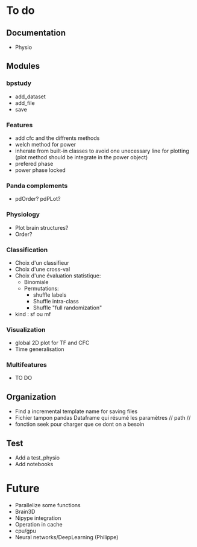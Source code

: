 # To do
## Documentation
- Physio

## Modules
### bpstudy
- add_dataset
- add_file
- save

### Features
- add cfc and the diffrents methods
- welch method for power
- inherate from built-in classes to avoid one unecessary line for plotting (plot method should be integrate in the power object)
- prefered phase
- power phase locked

### Panda complements
- pdOrder? pdPLot?

### Physiology
- Plot brain structures?
- Order?

### Classification
- Choix d'un classifieur
- Choix d'une cross-val
- Choix d'une évaluation statistique:
	- Binomiale
	- Permutations:
		- shuffle labels
		- Shuffle intra-class
		- Shuffle "full randomization"
- kind : sf ou mf

### Visualization
- global 2D plot for TF and CFC
- Time generalisation

### Multifeatures
- TO DO

## Organization
- Find a incremental template name for saving files
- Fichier tampon pandas Dataframe qui résumé les paramètres // path // 
- fonction seek pour charger que ce dont on a besoin

## Test
- Add a test_physio
- Add notebooks

# Future
- Parallelize some functions
- Brain3D
- Nipype integration
- Operation in cache
- cpu/gpu
- Neural networks/DeepLearning (Philippe)

